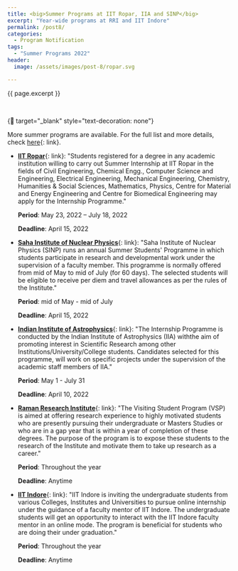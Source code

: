 ```yaml
---
title: <big>Summer Programs at IIT Ropar, IIA and SINP</big>
excerpt: "Year-wide programs at RRI and IIT Indore"
permalink: /post8/
categories:
  - Program Notification
tags:
  - "Summer Programs 2022"
header:
  image: /assets/images/post-8/ropar.svg

---
```


<span class="excerpt">{{ page.excerpt }}</span>

<br>

{:link: target="_blank" style="text-decoration: none"}

More summer programs are available. For the full list and more details, check [here](/summer/){: link}. 

- [**IIT Ropar**](https://www.iitrpr.ac.in/summer-internship/Application-Form){: link}: "Students registered for a degree in any academic institution willing to carry out Summer Internship at IIT Ropar in the fields of Civil Engineering,  Chemical Engg., Computer Science and Engineering, Electrical Engineering, Mechanical Engineering, Chemistry, Humanities & Social Sciences, Mathematics, Physics, Centre for Material and Energy Engineering and Centre for Biomedical Engineering may apply for the Internship Programme."


	**Period**: May 23, 2022 – July 18, 2022

	**Deadline**: April 15, 2022

- [**Saha Institute of Nuclear Physics**](http://www.saha.ac.in/web/summer-home){: link}: "Saha Institute of Nuclear Physics (SINP) runs an annual Summer Students' Programme in which students participate in research and developmental work under the supervision of a  faculty member. This programme is normally offered from mid of May to mid of July (for 60 days).  The selected students will be eligible to receive per diem and travel allowances as per the rules of the Institute."

	**Period**: mid of May - mid of July

	**Deadline**: April 15, 2022

- [**Indian Institute of Astrophysics**](https://www.iiap.res.in/?q=degree){: link}: "The Internship Programme is conducted by the Indian Institute of Astrophysics (IIA) withthe aim of promoting interest in Scientific Research among other Institutions/University/College students. Candidates selected for this programme, will work on specific projects under the supervision of the academic staff members of IIA."

	**Period**: May 1 - July 31

	**Deadline**: April 10, 2022

- [**Raman Research Institute**](https://www.rri.res.in/careers/visiting-students){: link}: "The Visiting Student Program (VSP) is aimed at offering research experience to highly motivated students who are presently pursuing their undergraduate or Masters Studies or who are in a gap year that is within a year of completion of these degrees. The purpose of the program is to expose these students to the research of the Institute and motivate them to take up research as a career."

	**Period**: Throughout the year

	**Deadline**: Anytime

- [**IIT Indore**](https://iiti.ac.in/page/online-internship-policy-of-iit-indore-for-the-undergraduate-students){: link}: "IIT Indore is inviting the undergraduate students from various Colleges, Institutes and Universities to pursue online internship under the guidance of a faculty mentor of IIT Indore. The undergraduate students will get an opportunity to interact with the IIT Indore faculty mentor in an online mode. The program is beneficial for students who are doing their under graduation."

	**Period**: Throughout the year

	**Deadline**: Anytime
